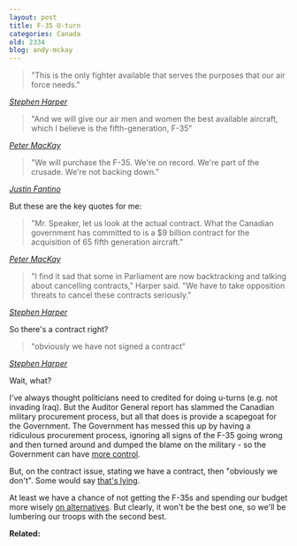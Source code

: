 ```yaml
---
layout: post
title: F-35 U-turn
categories: Canada
old: 2334
blog: andy-mckay
---
```

<blockquote>"This is the only fighter available that serves the purposes that our air force needs."</blockquote>
<cite><a href="http://www.theglobeandmail.com/news/politics/tories-forced-to-defend-f-35-purchase-amid-damning-report/article1937772/">Stephen Harper</a></cite>
<blockquote>"And we will give our air men and women the best available aircraft, which I believe is the fifth-generation, F-35" </blockquote>
<cite><a href="http://www.theglobeandmail.com/news/politics/mackay-sticks-to-his-guns-and-his-initial-price-tag-on-f-35-jets/article2348921/">Peter MacKay</a></cite>
<blockquote>"We will purchase the F-35. We're on record. We're part of the crusade. We're not backing down."</blockquote>
<cite><a href="http://www2.macleans.ca/2011/11/09/crusade/">Justin Fantino</a></cite>
<p>But these are the key quotes for me:</p>
<blockquote>"Mr. Speaker, let us look at the actual contract. What the Canadian government has committed to is a $9 billion contract for the acquisition of 65 fifth generation aircraft."</blockquote>
<cite><a href="http://www.parl.gc.ca/HousePublications/Publication.aspx?Language=E&Mode=1&Parl=40&Ses=3&DocId=4881391#Int-3670380">Peter MacKay</a></cite>
<blockquote>"I find it sad that some in Parliament are now backtracking and talking about cancelling contracts," Harper said. "We have to take opposition threats to cancel these contracts seriously."</blockquote>
<cite><a href="http://www.cbc.ca/news/politics/story/2012/03/16/pol-fantino-f35s-could-be-delayed.html">Stephen Harper</a></cite>
<p>So there's a contract right?</p>
<blockquote>"obviously we have not signed a contract"</blockquote>
<cite><a href="http://www.cbc.ca/news/politics/story/2012/03/16/pol-fantino-f35s-could-be-delayed.html">Stephen Harper</a></cite>
<p>Wait, what?</p>
<p>I've always thought politicians need to credited for doing u-turns (e.g. not invading Iraq). But the Auditor General report has slammed the Canadian military procurement process, but all that does is provide a scapegoat for the Government. The Government has messed this up by having a ridiculous procurement process, ignoring all signs of the F-35 going wrong and then turned around and dumped the blame on the military - so the Government can have <a href="http://www.theglobeandmail.com/news/politics/ottawa-notebook/tories-boost-oversight-but-heads-wont-roll-on-f-35-purchase/article2390596/">more control</a>.</p>
<p>But, on the contract issue, stating we have a contract, then "obviously we don't". Some would say <a href="http://www.theglobeandmail.com/news/video/video-rae-calls-for-pms-resignation-over-fighter-jets/article2392190/">that's lying</a>.</p>
<p>At least we have a chance of not getting the F-35s and spending our budget more wisely <a href="http://www.agmweb.ca/blog/andy/2296/">on alternatives</a>. But clearly, it won't be the best one, so we'll be lumbering our troops with the second best.</p>
<p><b>Related:</b>
